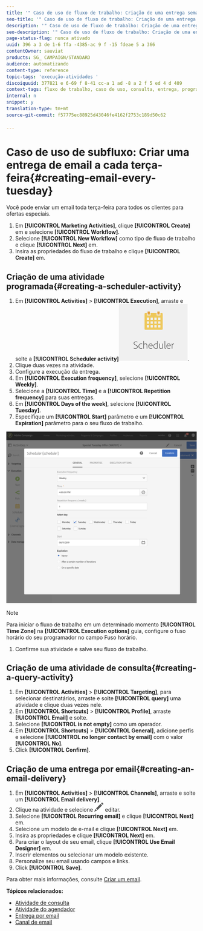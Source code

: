 ```yaml
---
title: '" Caso de uso de fluxo de trabalho: Criação de uma entrega semanal "'
seo-title: '" Caso de uso de fluxo de trabalho: Criação de uma entrega semanal "'
description: '" Caso de uso de fluxo de trabalho: Criação de uma entrega semanal "'
seo-description: '" Caso de uso de fluxo de trabalho: Criação de uma entrega semanal "'
page-status-flag: nunca ativado
uuid: 396 a 3 de 1-6 ffa -4385-ac 9 f -15 fdeae 5 a 366
contentOwner: sauviat
products: SG_ CAMPAIGN/STANDARD
audience: automatizando
content-type: reference
topic-tags: 'execução-atividades '
discoiquuid: 377821 e 6-69 f 8-41 cc-a 1 ad -8 a 2 f 5 ed 4 d 409
context-tags: fluxo de trabalho, caso de uso, consulta, entrega, programador
internal: n
snippet: y
translation-type: tm+mt
source-git-commit: f57775ec88925d43046fe4162f2753c189d50c62

---
```



# Caso de uso de subfluxo: Criar uma entrega de email a cada terça-feira{#creating-email-every-tuesday}

Você pode enviar um email toda terça-feira para todos os clientes para ofertas especiais.

1. Em **[!UICONTROL Marketing Activities]**, clique **[!UICONTROL Create]** em e selecione **[!UICONTROL Workflow]**.
1. Selecione **[!UICONTROL New Workflow]** como tipo de fluxo de trabalho e clique **[!UICONTROL Next]** em.
1. Insira as propriedades do fluxo de trabalho e clique **[!UICONTROL Create]** em.

## Criação de uma atividade programada{#creating-a-scheduler-activity}

1. Em **[!UICONTROL Activities]** &gt; **[!UICONTROL Execution]**, arraste e solte a **[!UICONTROL Scheduler activity]**![](assets/scheduler_icon.png).
1. Clique duas vezes na atividade.
1. Configure a execução da entrega.
1. Em **[!UICONTROL Execution frequency]**, selecione **[!UICONTROL Weekly]**.
1. Selecione a **[!UICONTROL Time]** e a **[!UICONTROL Repetition frequency]** para suas entregas.
1. Em **[!UICONTROL Days of the week]**, selecione **[!UICONTROL Tuesday]**.
1. Especifique um **[!UICONTROL Start]** parâmetro e um **[!UICONTROL Expiration]** parâmetro para o seu fluxo de trabalho.

![](assets/scheduler_properties.png)

>[!NOTE]
>
>Para iniciar o fluxo de trabalho em um determinado momento **[!UICONTROL Time Zone]** na **[!UICONTROL Execution options]** guia, configure o fuso horário do seu programador no campo Fuso horário.

1. Confirme sua atividade e salve seu fluxo de trabalho.

## Criação de uma atividade de consulta{#creating-a-query-activity}

1. Em **[!UICONTROL Activities]** &gt; **[!UICONTROL Targeting]**, para selecionar destinatários, arraste e solte **[!UICONTROL query]** uma atividade e clique duas vezes nele.
1. Em **[!UICONTROL Shortcuts]** &gt; **[!UICONTROL Profile]**, arraste **[!UICONTROL Email]** e solte.
1. Selecione **[!UICONTROL is not empty]** como um operador.
1. Em **[!UICONTROL Shortcuts]** &gt; **[!UICONTROL General]**, adicione perfis e selecione **[!UICONTROL no longer contact by email]** com o valor **[!UICONTROL No]**.
1. Click **[!UICONTROL Confirm]**.

## Criação de uma entrega por email{#creating-an-email-delivery}

1. Em **[!UICONTROL Activities]** &gt; **[!UICONTROL Channels]**, arraste e solte um **[!UICONTROL Email delivery]**.
1. Clique na atividade e selecione ![](assets/edit_darkgrey-24px.png) editar.
1. Selecione **[!UICONTROL Recurring email]** e clique **[!UICONTROL Next]** em.
1. Selecione um modelo de e-mail e clique **[!UICONTROL Next]** em.
1. Insira as propriedades e clique **[!UICONTROL Next]** em.
1. Para criar o layout de seu email, clique **[!UICONTROL Use Email Designer]** em.
1. Inserir elementos ou selecionar um modelo existente.
1. Personalize seu email usando campos e links.
1. Click **[!UICONTROL Save]**.

Para obter mais informações, consulte [Criar um email](../../designing/using/about-email-content-design.md#designing-an-email-content-from-scratch).

**Tópicos relacionados:**

* [Atividade de consulta](../..//automating/using/query.md)
* [Atividade do agendador](../..//automating/using/scheduler.md)
* [Entrega por email](../..//automating/using/email-delivery.md)
* [Canal de email](../..//channels/using/creating-an-email.md)
